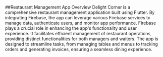 ##Restaurant Management App
Overview
Delight Corner is a comprehensive restaurant management application built using Flutter. By integrating Firebase, the app can leverage various Firebase services to manage data, authenticate users, and monitor app performance. Firebase plays a crucial role in enhancing the app's functionality and user experience. It facilitates efficient management of restaurant operations, providing distinct functionalities for both managers and waiters. The app is designed to streamline tasks, from managing tables and menus to tracking orders and generating invoices, ensuring a seamless dining experience.
